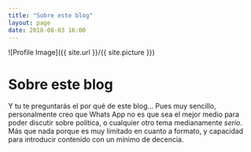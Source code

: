 ```yaml
---
title: "Sobre este blog"
layout: page
date: 2018-08-03 16:00
---
```

![Profile Image]({{ site.url }}/{{ site.picture }})

# Sobre este blog

Y tu te preguntarás el por qué de este blog... Pues muy sencillo, personalmente creo que Whats App no es que sea el mejor medio para poder discutir sobre política, o cualquier otro tema medianamente *serio*. Más que nada porque es muy limitado en cuanto a formato, y capacidad para introducir contenido con un mínimo de decencia.  

